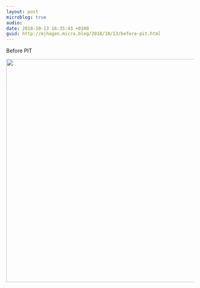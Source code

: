 ```yaml
---
layout: post
microblog: true
audio: 
date: 2018-10-13 16:35:43 +0100
guid: http://mjhagen.micro.blog/2018/10/13/before-pit.html
---
```

Before PIT

<img src="http://mjhagen.micro.blog/uploads/2018/eb24d519a8.jpg" width="600" height="600" />
